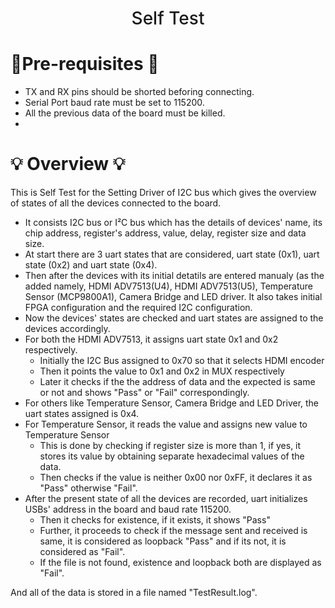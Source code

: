 
<h1 align="center" style="font-weight: 500;">	
	Self Test
</h1>

# 📝Pre-requisites 📝
* TX and RX pins should be shorted beforing connecting.
* Serial Port baud rate must be set to 115200.
* All the previous data of the board must be killed.
* 

# :bulb: Overview :bulb:
This is Self Test for the Setting Driver of I2C bus which gives the overview of states of all the devices connected to the board.

- It consists I2C bus or  I²C bus which has the details of devices' name, its chip address, register's address, value, delay, register size and data size.
- At start there are 3 uart states that are considered, uart state (0x1), uart state (0x2) and uart state (0x4). 
- Then after the devices with its initial detatils are entered manualy (as the added namely, HDMI ADV7513(U4), HDMI ADV7513(U5), Temperature Sensor (MCP9800A1), Camera Bridge and LED driver. It also takes initial FPGA configuration and the required I2C configuration.
- Now the devices' states are checked and uart states are assigned to the devices accordingly. 
- For both the HDMI ADV7513, it assigns uart state 0x1 and 0x2 respectively.
	- Initially the I2C Bus assigned to 0x70 so that it selects HDMI encoder 
	- Then it points the value to 0x1 and 0x2 in MUX respectively
	- Later it checks if the the address of data and the expected is same or not and shows "Pass" or "Fail" correspondingly. 
- For others like Temperature Sensor, Camera Bridge and LED Driver, the uart states assigned is 0x4. 
- For Temperature Sensor, it reads the value and assigns new value to Temperature Sensor
	- This is done by checking if register size is more than 1, if yes, it stores its value by obtaining separate hexadecimal values of the data.
	- Then checks if the value is neither 0x00 nor 0xFF, it declares it as "Pass" otherwise "Fail". 
- After the present state of all the devices are recorded, uart initializes USBs' address in the board and baud rate 115200.
	- Then it checks for existence, if it exists, it shows "Pass" 
	- Further, it proceeds to check if the message sent and received is same, it is considered as loopback "Pass" and if its not, it is considered as "Fail".
	- If the file is not found, existence and loopback both are displayed as "Fail".

And all of the data is stored in a file named "TestResult.log".


